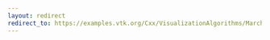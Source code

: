```yaml
---
layout: redirect
redirect_to: https://examples.vtk.org/Cxx/VisualizationAlgorithms/MarchingCases/
---
```

